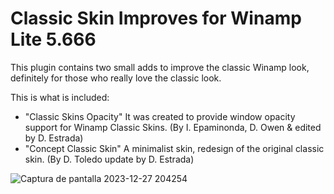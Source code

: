 # Classic Skin Improves for Winamp Lite 5.666
This plugin contains two small adds to improve the classic Winamp look, definitely for those who really love the classic look.

This is what is included:

* "Classic Skins Opacity" It was created to provide window opacity support for Winamp Classic Skins. (By I. Epaminonda, D. Owen & edited by D. Estrada)
* "Concept Classic Skin" A minimalist skin, redesign of the original classic skin. (By D. Toledo update by D. Estrada)
  

![Captura de pantalla 2023-12-27 204254](https://github.com/odev79/Classic-Skin-Improves-for-Winamp-Lite/assets/10879876/8664fc6d-3b35-41b1-ba36-7a2c4fcbda01)
